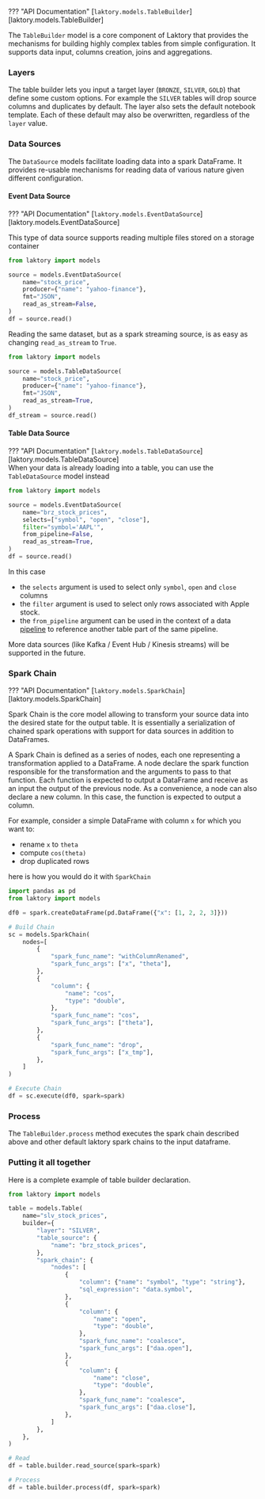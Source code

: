 ??? "API Documentation"
    [`laktory.models.TableBuilder`][laktory.models.TableBuilder]<br>

The `TableBuilder` model is a core component of Laktory that provides the mechanisms for building highly complex tables from simple configuration.
It supports data input, columns creation, joins and aggregations. 

### Layers
The table builder lets you input a target layer (`BRONZE`, `SILVER`, `GOLD`) that define some custom options. 
For example the `SILVER` tables will drop source columns and duplicates by default.
The layer also sets the default notebook template.
Each of these default may also be overwritten, regardless of the `layer` value.


### Data Sources
The `DataSource` models facilitate loading data into a spark DataFrame. 
It provides re-usable mechanisms for reading data of various nature given different configuration.

#### Event Data Source
??? "API Documentation"
    [`laktory.models.EventDataSource`][laktory.models.EventDataSource]<br>

This type of data source supports reading multiple files stored on a storage container
```py
from laktory import models

source = models.EventDataSource(
    name="stock_price",
    producer={"name": "yahoo-finance"},
    fmt="JSON",
    read_as_stream=False,
)
df = source.read()
```

Reading the same dataset, but as a spark streaming source, is as easy as changing `read_as_stream` to `True`.
```py
from laktory import models

source = models.TableDataSource(
    name="stock_price",
    producer={"name": "yahoo-finance"},
    fmt="JSON",
    read_as_stream=True,
)
df_stream = source.read()
```

#### Table Data Source
??? "API Documentation"
    [`laktory.models.TableDataSource`][laktory.models.TableDataSource]<br>
When your data is already loading into a table, you can use the `TableDataSource` model instead
```py
from laktory import models

source = models.EventDataSource(
    name="brz_stock_prices",
    selects=["symbol", "open", "close"],
    filter="symbol='AAPL'",
    from_pipeline=False,
    read_as_stream=True,
)
df = source.read()
```
In this case

* the `selects` argument is used to select only `symbol`, `open` and `close` columns
* the `filter` argument is used to select only rows associated with Apple stock. 
* the `from_pipeline` argument can be used in the context of a data [pipeline](pipeline.md) to reference another table part of the same pipeline.  

More data sources (like Kafka / Event Hub / Kinesis streams) will be supported in the future.


### Spark Chain
??? "API Documentation"
    [`laktory.models.SparkChain`][laktory.models.SparkChain]<br>

Spark Chain is the core model allowing to transform your source data into the desired state 
for the output table. It is essentially a serialization of chained spark 
operations with support for data sources in addition to DataFrames.

A Spark Chain is defined as a series of nodes, each one representing a 
transformation applied to a DataFrame. A node declare the spark function
responsible for the transformation and the arguments to pass to that function.
Each function is expected to output a DataFrame and receive as an input the 
output of the previous node. As a convenience, a node can also declare a new
column. In this case, the function is expected to output a column.

For example, consider a simple DataFrame with column `x` for which you want to:

- rename `x` to `theta`
- compute `cos(theta)`
- drop duplicated rows

here is how you would do it with `SparkChain`
```python
import pandas as pd
from laktory import models

df0 = spark.createDataFrame(pd.DataFrame({"x": [1, 2, 2, 3]}))

# Build Chain
sc = models.SparkChain(
    nodes=[
        {
            "spark_func_name": "withColumnRenamed",
            "spark_func_args": ["x", "theta"],
        },
        {
            "column": {
                "name": "cos",
                "type": "double",
            },
            "spark_func_name": "cos",
            "spark_func_args": ["theta"],
        },
        {
            "spark_func_name": "drop",
            "spark_func_args": ["x_tmp"],
        },
    ]
)

# Execute Chain
df = sc.execute(df0, spark=spark)
```

### Process
The `TableBuilder.process` method executes the spark chain described above and
other default laktory spark chains to the input dataframe.


### Putting it all together
Here is a complete example of table builder declaration.
```python
from laktory import models

table = models.Table(
    name="slv_stock_prices",
    builder={
        "layer": "SILVER",
        "table_source": {
            "name": "brz_stock_prices",
        },
        "spark_chain": {
            "nodes": [
                {
                    "column": {"name": "symbol", "type": "string"},
                    "sql_expression": "data.symbol",
                },
                {
                    "column": {
                        "name": "open",
                        "type": "double",
                    },
                    "spark_func_name": "coalesce",
                    "spark_func_args": ["daa.open"],
                },
                {
                    "column": {
                        "name": "close",
                        "type": "double",
                    },
                    "spark_func_name": "coalesce",
                    "spark_func_args": ["daa.close"],
                },
            ]
        },
    },
)

# Read
df = table.builder.read_source(spark=spark)

# Process
df = table.builder.process(df, spark=spark)
```
